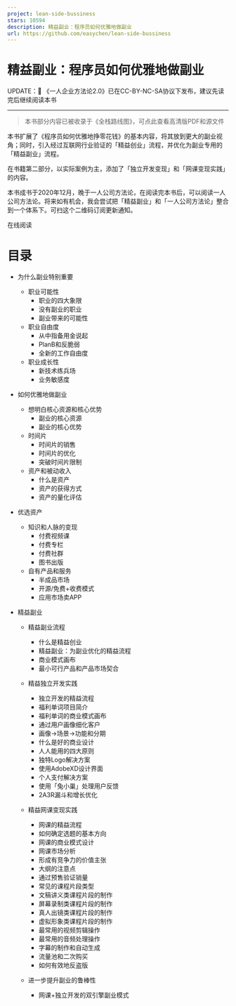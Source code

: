 ```yaml
---
project: lean-side-bussiness
stars: 10594
description: 精益副业：程序员如何优雅地做副业
url: https://github.com/easychen/lean-side-bussiness
---
```


精益副业：程序员如何优雅地做副业
================

UPDATE：🎈 《一人企业方法论2.0》已在CC-BY-NC-SA协议下发布，建议先读完后继续阅读本书

* * *

> 本书部分内容已被收录于《全栈路线图》，可点此查看高清版PDF和源文件

本书扩展了《程序员如何优雅地挣零花钱》的基本内容，将其放到更大的副业视角；同时，引入经过互联网行业验证的「精益创业」流程，并优化为副业专用的「精益副业」流程。

在书籍第二部分，以实际案例为主，添加了「独立开发变现」和「网课变现实践」的内容。

本书成书于2020年12月，晚于一人公司方法论，在阅读完本书后，可以阅读一人公司方法论。将来如有机会，我会尝试把「精益副业」和「一人公司方法论」整合到一个体系下。可扫这个二维码订阅更新通知。

在线阅读

目录
==

-   为什么副业特别重要
    
    -   职业可能性
        -   职业的四大象限
        -   没有副业的职业
        -   副业带来的可能性
    -   职业自由度
        -   从中指备用金说起
        -   PlanB和反脆弱
        -   全新的工作自由度
    -   职业成长性
        -   新技术练兵场
        -   业务敏感度
-   如何优雅地做副业
    
    -   想明白核心资源和核心优势
        -   副业的核心资源
        -   副业的核心优势
    -   时间片
        -   时间片的销售
        -   时间片的优化
        -   突破时间片限制
    -   资产和被动收入
        -   什么是资产
        -   资产的获得方式
        -   资产的量化评估
-   优选资产
    
    -   知识和人脉的变现
        -   付费视频课
        -   付费专栏
        -   付费社群
        -   图书出版
    -   自有产品和服务
        -   半成品市场
        -   开源/免费+收费模式
        -   应用市场卖APP
-   精益副业
    
    -   精益副业流程
        
        -   什么是精益创业
        -   精益副业：为副业优化的精益流程
        -   商业模式画布
        -   最小可行产品和产品市场契合
    -   精益独立开发实践
        
        -   独立开发的精益流程
        -   福利单词项目简介
        -   福利单词的商业模式画布
        -   通过用户画像细化客户
        -   画像→场景→功能和分期
        -   什么是好的商业设计
        -   人人能用的四大原则
        -   独特Logo解决方案
        -   使用AdobeXD设计界面
        -   个人支付解决方案
        -   使用「兔小巢」处理用户反馈
        -   2A3R漏斗和增长优化
    -   精益网课变现实践
        
        -   网课的精益流程
        -   如何确定选题的基本方向
        -   网课的商业模式设计
        -   网课市场分析
        -   形成有竞争力的价值主张
        -   大纲的注意点
        -   通过预售验证销量
        -   常见的课程片段类型
        -   文稿讲义类课程片段的制作
        -   屏幕录制类课程片段的制作
        -   真人出镜类课程片段的制作
        -   虚拟形象类课程片段的制作
        -   最常用的视频剪辑操作
        -   最常用的音频处理操作
        -   字幕的制作和自动生成
        -   流量池和二次购买
        -   如何有效地反盗版
    -   进一步提升副业的鲁棒性
        
        -   网课+独立开发的双引擎副业模式
